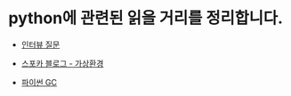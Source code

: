 # python에 관련된 읽을 거리를 정리합니다.

- [인터뷰 질문](https://github.com/jangjichang/Interview_Question_for_Beginner/tree/master/Python)

- [스포카 블로그 - 가상환경](https://spoqa.github.io/2017/10/06/python-env-managers.html)

- [파이썬 GC](https://winterj.me/python-gc/)
